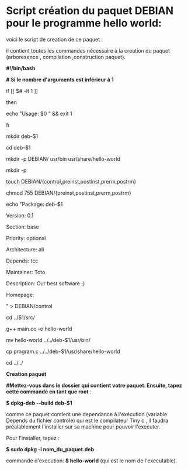 Script création du paquet DEBIAN pour le programme hello world:
===============================================================


voici le script de creation de ce paquet :

il contient toutes les commandes nécessaire à la creation du paquet (arboresence , compilation ,construction paquet).



**#!/bin/bash**

**# Si le nombre d'arguments est inférieur à 1**

if [[ $# -lt 1 ]] 

then

echo "Usage: $0 <directory>" && exit 1

fi

mkdir deb-$1

cd deb-$1

mkdir -p DEBIAN/ usr/bin usr/share/hello-world

mkdir -p

touch DEBIAN/{control,preinst,postinst,prerm,postrm}

chmod 755 DEBIAN/{preinst,postinst,prerm,postrm}

echo "Package: deb-$1

Version: 0.1

Section: base

Priority: optional

Architecture: all

Depends: tcc

Maintainer: Toto

Description: Our best software ;)

Homepage:

" > DEBIAN/control

cd ../$1/src/

g++ main.cc -o hello-world

mv hello-world ../../deb-$1/usr/bin/

cp program.c ../../deb-$1/usr/share/hello-world

cd ../../

**Creation paquet**

**#Mettez-vous dans le dossier qui contient votre paquet. Ensuite, tapez cette commande en tant que root** :

**$ dpkg-deb --build deb-$1**



comme ce paquet contient une dependance à l'exécution (variable Depends du fichier controle) qui est le compilateur Tiny c , il faudra préalablement l'installer sur sa machine pour pouvoir l'executer.


Pour l'installer, tapez :

**$ sudo dpkg -i nom_du_paquet.deb**

commande d'execution: **$ hello-world** (qui est le nom de l'executable).

